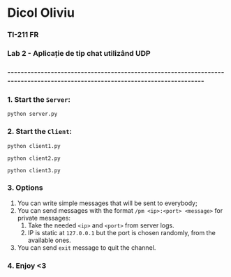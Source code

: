 # Dicol Oliviu
### TI-211 FR
### Lab 2 - Aplicație de tip chat utilizând UDP
### ----------------------------------------------------------------------------------------------------------------------------
### 1. Start the `Server`:
`python server.py`

### 2. Start the `Client`:
`python client1.py`

`python client2.py`

`python client3.py`

### 3. Options
1. You can write simple messages that will be sent to everybody;
2. You can send messages with the format `/pm <ip>:<port> <message>` for private messages:
   1. Take the needed `<ip>` and `<port>` from server logs.
   2. IP is static at `127.0.0.1` but the port is chosen randomly, from the available ones.
3. You can send `exit` message to quit the channel.

### 4. Enjoy <3